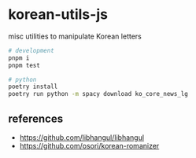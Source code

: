 # korean-utils-js

misc utilities to manipulate Korean letters

```sh
# development
pnpm i
pnpm test

# python
poetry install
poetry run python -m spacy download ko_core_news_lg
```

## references

- https://github.com/libhangul/libhangul
- https://github.com/osori/korean-romanizer
